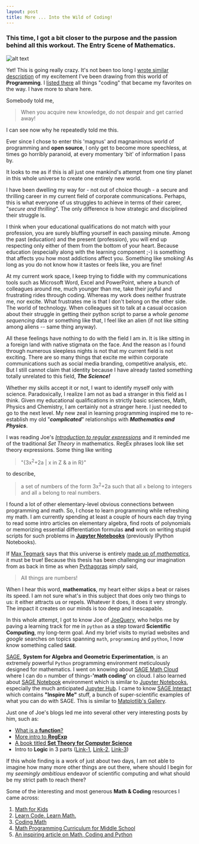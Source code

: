 ```yaml
---
layout: post
title: More ... Into the Wild of Coding!
---
```


### This time, I got a bit closer to the purpose and the passion behind all this workout. The Entry Scene of **Mathematics**.

![alt text](http://38.media.tumblr.com/tumblr_mb2b3uVQUQ1qfg7o3o1_400.gif "Math & Coding @http://thinktosuccess.tumblr.com/")

Yet! This is going really crazy. It's not been too long I [wrote similar description](http://asmind.com/into-the-wild-of-coding) of my excitement I've been drawing from this world of **Programming**. I [listed there](http://asmind.com/into-the-wild-of-coding) all things "coding" that became my favorites on the way. I have more to share here.

Somebody told me,
> When you acquire new knowledge, do not despair and get carried away!

I can see now why he repeatedly told me this.

Ever since I chose to enter this 'magnus' and magnanimous world of programming and __open source__, I only get to become more speechless, at times go horribly paranoid, at every momentary 'bit' of information I pass by.

It looks to me as if this is all just one mankind's attempt from one tiny planet in this whole universe to create one entirely new world.

I have been dwelling my way for - not out of choice though -  a secure and thrilling career in my current field of corporate communications. Perhaps, this is what everyone of us struggles to achieve in terms of their career, "_secure and thrilling_". The only difference is how strategic and disciplined their struggle is.

I think when your educational qualifications do not match with your profession, you are surely bluffing yourself in each passing minute. Among the past (education) and the present (profession), you will end up respecting only either of them from the bottom of your heart. Because education (especially along with the learning component ;-) is something that affects you how most addictions affect you. Something like smoking! As long as you do not know how it tastes or feels like, you are fine!

At my current work space, I keep trying to fiddle with my communications tools such as Microsoft Word, Excel and PowerPoint, where a bunch of colleagues around me, much younger than me, take their joyful and frustrating rides through coding. Whereas my work does neither frustrate me, nor excite. What frustrates me is that I don't belong on the other side. The world of technology. When colleagues sit to talk at a casual occasion about their struggle in getting their python script to parse a _whole genome sequencing_ data or something like that, I feel like an alien (if not like sitting among aliens -- same thing anyway).

All these feelings have nothing to do with the field I am in. It is like sitting in a foreign land with native stigmata on the face. And the reason as I found through numerous sleepless nights is not that my current field is not exciting. There are so many things that excite me within corporate communications such as social media branding, competitive analysis, etc. But I still cannot claim that identity because I have already tasted something totally unrelated to this field, ___The Science!___

Whether my skills accept it or not, I want to identify myself only with science. Paradoxically, I realize I am not as bad a stranger in this field as I think. Given my educational qualifications in strictly basic sciences, Math, Physics and Chemistry, I am certainly not a stranger here. I just needed to go to the next level. My new zeal in learning programming inspired me to re-establish my old "___complicated___" relationships with ___Mathematics and Physics___.

I was reading Joe's [*Introduction to regular expressions*](http://vertstudios.com/blog/introduction-to-regular-expressions/) and it reminded me of the traditional *Set Theory* in mathematics. RegEx phrases look like set theory expressions. Some thing like writing


> "{3x<sup>2</sup>+2a | x in Z & a in R}"


to describe,

> a set of numbers of the form 3x<sup>2</sup>+2a such that all `x` belong to integers and all `a` belong to real numbers.

I found a lot of other elementary-level obvious connections between programming and math. So, I chose to learn programming while refreshing my math. I am currently spending at least a couple of hours each day trying to read some intro articles on elementary algebra, find roots of polynomials or memorizing essential differentiation formulas **and** work on writing stupid scripts for such problems in **[Jupyter Notebooks](http://jupyter.org/)** (previously IPython Notebooks).

If [Max Tegmark](http://en.wikipedia.org/wiki/Max_Tegmark) says that this universe is entirely [made up of _mathematics_](http://www.livescience.com/42839-the-universe-is-math.html?cmpid=514645_20150311_41853996&adbid=575468717175234560&adbpl=tw&adbpr=15428397), it must be true! Because this thesis has been challenging our imagination from as back in time as when [Pythagoras]() _simply_ said,

> All things are numbers!

When I hear this word, __mathematics__, my heart either skips a beat or raises its speed. I am not sure what's in this subject that does only two things to us: it either attracts us or repels. Whatever it does, it does it very strongly. The impact it creates on our minds is too deep and inescapable.

In this whole attempt, I got to know Joe of [JoeQuery](http://joequery.me/), who helps me by paving a learning track for me in `python` as a step toward **Scientific Computing**, my long-term goal. And my brief visits to myriad websites and _google_ searches on topics spanning `math`, `programming` and `python`, I now know something called **`SAGE`**.

[SAGE](http://www.sagemath.org/), **System for Algebra and Geometric Experimentation**, is an extremely powerful `Python` programming environment meticulously designed for mathematics. I went on knowing about [SAGE Math Cloud](https://cloud.sagemath.com/) where I can do `n` number of things-__'math coding'__ on cloud. I also learned about [SAGE Notebook](http://www.sagenb.org/) environment which is similar to [Jupyter Notebooks](http://jupyter.org/), especially the much anticipated [Jupyter Hub](https://github.com/jupyter/jupyterhub). I came to know [SAGE Interact](http://wiki.sagemath.org/interact/) which contains **"Inspire Me"** stuff, a bunch of super-scientific examples of what you can do with SAGE. This is similar to [Matplotlib's Gallery](http://matplotlib.org/gallery.html).

Just one of Joe's blogs led me into several other very interesting posts by him, such as:
- [What is a **function**?](http://vertstudios.com/blog/what-is-a-function/)
- [More intro to **RegExp**](http://vertstudios.com/blog/back-references-quantifiers-and-anchors-in-regex/)
- [A book titled **Set Theory for Computer Science**](http://www.daimi.au.dk/~gwinskel/STiCS.pdf)
- Intro to **Logic** in 3 parts ([Link-1](http://vertstudios.com/blog/introduction-logic-part-1-negation-and-or-statements/), [Link-2](http://vertstudios.com/blog/introduction-logic-part-2-constructing-truth-tables/), [Link-3](http://vertstudios.com/blog/introduction-to-logic-useful-tautologies/))

If this whole finding is a work of just about two days, I am not able to imagine how many more other things are out there, where should I begin for my _seemingly ambitious_ endeavor of scientific computing and what should be my strict path to reach there?

Some of the interesting and most generous **Math & Coding** resources I came across:

1. [Math for Kids](http://www.mathandcoding.org/)
2. [Learn Code. Learn Math.](http://www.codebymath.com/)
3. [Coding Math](http://www.codingmath.com/)
4. [Math Programming Curriculum for Middle School](https://code.org/curriculum/msm)
5. [An inspiring article on Math, Coding and Python](http://matt.might.net/articles/discrete-math-and-code/)
